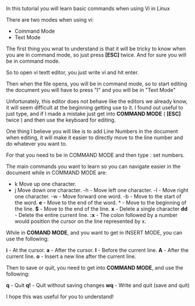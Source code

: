 In this tutorial you will learn basic commands
when using Vi in Linux

There are two modes when using vi:

- Command Mode
- Text Mode

The first thing you wnat to understand is that it will be tricky to know when
you are in command mode, so just press **[ESC]** twice.
And for sure you will be in command mode.

So to open vi textt editor, you just write vi <your file name> and hit enter.

Then when the file opens, you will be in command mode,
so to start editing the document you will have to press "I"
and you will be in "Text Mode"

Unfortunately, this editor does not behave like the editors we already know,
it will seem difficult at the beginning getting use to it. I found out useful
to just type, and if I made a mistake just get into **COMMAND MODE**
( **[ESC]** twice ) and then use the keyboard for editing.

One thing I believe you will like is to add Line Numbers in the document when
editing, it will make it easier to directly move to the line number and do
whatever you want to.

For that you need to be in COMMAND MODE and then type : set numbers.

The main commands you want to learn so you can navigate easier in the document
while in COMMAND MODE are:

+ k  Move up one character.
+ j  Move down one character.
-h - Move left one character.
-l - Move right one character.
-w - Move forward one word.
-b - Move to the start of the word.
**e** - Move to the end of the word.
**^** - Move to the beginning of the line.
**$** - Move to the end of the line.
**x** - Delete a single character
**dd** - Delete the entire current line.
**:x** - The colon followed by a number would position the cursor on the line represented by x.

While in **COMAND MODE**, and you want to get in INSERT MODE, you can use the
following:

**i** - At the cursor.
**a** - After the cursor.
**I** - Before the current line.
**A** - After the current line.
**o** - Insert a new line after the current line.

Then to save or quit, you need to get into **COMMAND MODE**, and use the following:

**q** - Quit
**q!** - Quit without saving changes
**wq** - Write and quit (save and quit)

I hope this was useful for you to understand!
